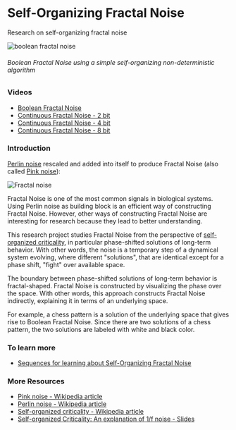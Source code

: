 # Self-Organizing Fractal Noise
Research on self-organizing fractal noise

![boolean fractal noise](https://github.com/advancedresearch/self_organizing_fractal_noise/blob/master/images/boolean-fractal-noise.png)
###### Boolean Fractal Noise using a simple self-organizing non-deterministic algorithm

### Videos

- [Boolean Fractal Noise](https://www.youtube.com/watch?v=3-x_FXgWqLA)
- [Continuous Fractal Noise - 2 bit](https://www.youtube.com/watch?v=8fQYQm74Arc)
- [Continuous Fractal Noise - 4 bit](https://www.youtube.com/watch?v=aPPpjYyqgbM)
- [Continuous Fractal Noise - 8 bit](https://www.youtube.com/watch?v=N47nV-qbTIk)

### Introduction

[Perlin noise](https://en.wikipedia.org/wiki/Perlin_noise) rescaled and added into itself to produce Fractal Noise (also called [Pink noise](https://en.wikipedia.org/wiki/Pink_noise)):

![Fractal noise](https://upload.wikimedia.org/wikipedia/en/thumb/e/e5/Perlin.png/128px-Perlin.png)

Fractal Noise is one of the most common signals in biological systems.
Using Perlin noise as building block is an efficient way of constructing Fractal Noise.
However, other ways of constructing Fractal Noise are interesting for research because they lead to better understanding.

This research project studies Fractal Noise from the perspective of [self-organized criticality](https://en.wikipedia.org/wiki/Self-organized_criticality),
in particular phase-shifted solutions of long-term behavior.
With other words, the noise is a temporary step of a dynamical system evolving,
where different "solutions", that are identical except for a phase shift, "fight" over available space.

The boundary between phase-shifted solutions of long-term behavior is fractal-shaped.
Fractal Noise is constructed by visualizing the phase over the space.
With other words, this approach constructs Fractal Noise indirectly, explaining it in terms of an underlying space.

For example, a chess pattern is a solution of the underlying space that gives rise to Boolean Fractal Noise.
Since there are two solutions of a chess pattern, the two solutions are labeled with white and black color.

### To learn more

- [Sequences for learning about Self-Organizing Fractal Noise](https://github.com/advancedresearch/self_organizing_fractal_noise/blob/master/sequences.md)

### More Resources

- [Pink noise - Wikipedia article](https://en.wikipedia.org/wiki/Pink_noise)
- [Perlin noise - Wikipedia article](https://en.wikipedia.org/wiki/Perlin_noise)
- [Self-organized criticality - Wikipedia article](https://en.wikipedia.org/wiki/Self-organized_criticality)
- [Self-organized Criticality: An explanation of 1/f noise - Slides](https://courses.physics.illinois.edu/phys596/fa2016/StudentWork/team7_final.pdf)
